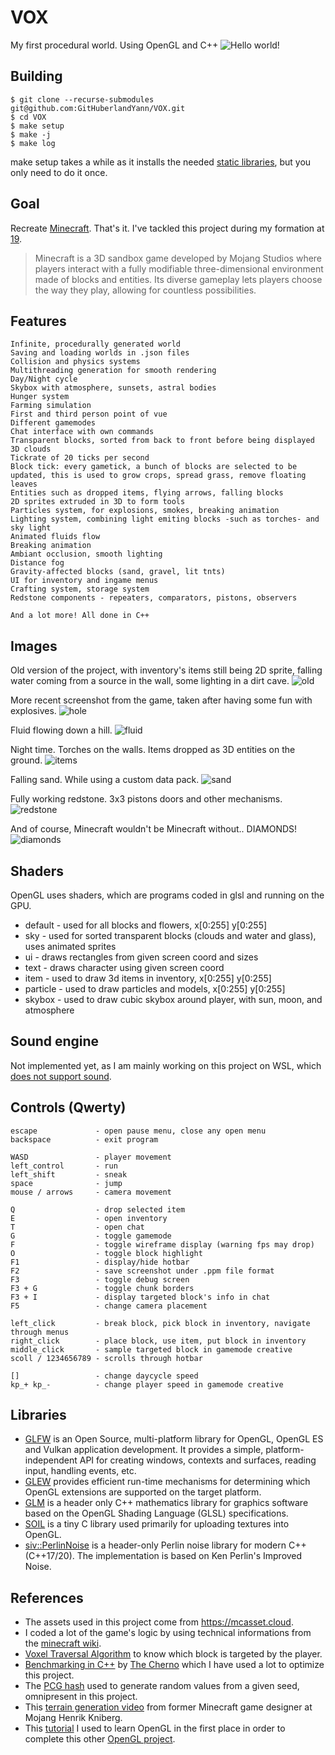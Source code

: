 # VOX
My first procedural world. Using OpenGL and C++
![Hello world!](Resources/Screenshots/thumbnail3.png)

## Building
```
$ git clone --recurse-submodules git@github.com:GitHuberlandYann/VOX.git
$ cd VOX
$ make setup
$ make -j
$ make log
```
make setup takes a while as it installs the needed [static libraries](#libraries), but you only need to do it once.

## Goal
Recreate [Minecraft](https://www.minecraft.net). That's it.
I've tackled this project during my formation at [19](https://campus19.be/).
>Minecraft is a 3D sandbox game developed by Mojang Studios where players interact with a fully modifiable three-dimensional environment made of blocks and entities. Its diverse gameplay lets players choose the way they play, allowing for countless possibilities.

## Features
```
Infinite, procedurally generated world
Saving and loading worlds in .json files
Collision and physics systems
Multithreading generation for smooth rendering
Day/Night cycle
Skybox with atmosphere, sunsets, astral bodies
Hunger system
Farming simulation
First and third person point of vue
Different gamemodes
Chat interface with own commands
Transparent blocks, sorted from back to front before being displayed
3D clouds
Tickrate of 20 ticks per second
Block tick: every gametick, a bunch of blocks are selected to be updated, this is used to grow crops, spread grass, remove floating leaves
Entities such as dropped items, flying arrows, falling blocks
2D sprites extruded in 3D to form tools
Particles system, for explosions, smokes, breaking animation
Lighting system, combining light emiting blocks -such as torches- and sky light
Animated fluids flow
Breaking animation
Ambiant occlusion, smooth lighting
Distance fog
Gravity-affected blocks (sand, gravel, lit tnts)
UI for inventory and ingame menus
Crafting system, storage system
Redstone components - repeaters, comparators, pistons, observers

And a lot more! All done in C++
```

## Images
Old version of the project, with inventory's items still being 2D sprite, falling water coming from a source in the wall, some lighting in a dirt cave.
![old](Resources/Screenshots/thumbnail.png)

More recent screenshot from the game, taken after having some fun with explosives. 
![hole](Resources/Screenshots/thumbnail2.png)

Fluid flowing down a hill.
![fluid](Resources/Screenshots/thumbnail4.png)

Night time. Torches on the walls. Items dropped as 3D entities on the ground.
![items](Resources/Screenshots/thumbnail5.png)

Falling sand. While using a custom data pack.
![sand](Resources/Screenshots/thumbnail6.png)

Fully working redstone. 3x3 pistons doors and other mechanisms.
![redstone](Resources/Screenshots/thumbnail8.png)

And of course, Minecraft wouldn't be Minecraft without.. DIAMONDS!
![diamonds](Resources/Screenshots/thumbnail7.png)

## Shaders
OpenGL uses shaders, which are programs coded in glsl and running on the GPU.
* default - used for all blocks and flowers, x[0:255] y[0:255]
* sky - used for sorted transparent blocks (clouds and water and glass), uses animated sprites
* ui - draws rectangles from given screen coord and sizes
* text - draws character using given screen coord
* item - used to draw 3d items in inventory, x[0:255] y[0:255]
* particle - used to draw particles and models, x[0:255] y[0:255]
* skybox - used to draw cubic skybox around player, with sun, moon, and atmosphere

## Sound engine
Not implemented yet, as I am mainly working on this project on WSL, which [does not support sound](https://github.com/microsoft/WSL/issues/237).

## Controls (Qwerty)
```
escape             - open pause menu, close any open menu
backspace          - exit program

WASD               - player movement
left_control       - run
left_shift         - sneak
space              - jump
mouse / arrows     - camera movement

Q                  - drop selected item
E                  - open inventory
T                  - open chat
G                  - toggle gamemode
F                  - toggle wireframe display (warning fps may drop)
O                  - toggle block highlight
F1                 - display/hide hotbar
F2                 - save screenshot under .ppm file format
F3                 - toggle debug screen
F3 + G             - toggle chunk borders
F3 + I             - display targeted block's info in chat
F5                 - change camera placement

left_click         - break block, pick block in inventory, navigate through menus
right_click        - place block, use item, put block in inventory
middle_click       - sample targeted block in gamemode creative
scoll / 1234656789 - scrolls through hotbar

[]                 - change daycycle speed
kp_+ kp_-          - change player speed in gamemode creative
```


## Libraries
* [GLFW](https://github.com/glfw/glfw.git) is an Open Source, multi-platform library for OpenGL, OpenGL ES and Vulkan application development. It provides a simple, platform-independent API for creating windows, contexts and surfaces, reading input, handling events, etc.
* [GLEW](https://github.com/nigels-com/glew.git) provides efficient run-time mechanisms for determining which OpenGL extensions are supported on the target platform.
* [GLM](https://github.com/g-truc/glm.git) is a header only C++ mathematics library for graphics software based on the OpenGL Shading Language (GLSL) specifications.
* [SOIL](https://github.com/littlstar/soil.git) is a tiny C library used primarily for uploading textures into OpenGL.
* [siv::PerlinNoise](https://github.com/Reputeless/PerlinNoise.git) is a header-only Perlin noise library for modern C++ (C++17/20). The implementation is based on Ken Perlin's Improved Noise.

## References
* The assets used in this project come from https://mcasset.cloud.
* I coded a lot of the game's logic by using technical informations from the [minecraft wiki](https://minecraft.fandom.com/wiki/Minecraft_Wiki).
* [Voxel Traversal Algorithm](https://minecraft.fandom.com/wiki/Minecraft_Wiki) to know which block is targeted by the player.
* [Benchmarking in C++](https://www.youtube.com/watch?v=YG4jexlSAjc) by [The Cherno](https://www.youtube.com/@TheCherno) which I have used a lot to optimize this project.
* The [PCG hash](https://www.reedbeta.com/blog/hash-functions-for-gpu-rendering/) used to generate random values from a given seed, omnipresent in this project.
* This [terrain generation video](https://www.youtube.com/watch?v=CSa5O6knuwI) from former Minecraft game designer at Mojang Henrik Kniberg.
* This [tutorial](https://open.gl/introduction) I used to learn OpenGL in the first place in order to complete this other [OpenGL project](https://github.com/GitHuberlandYann/SCOP_GL.git).
